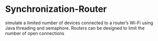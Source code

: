 # Synchronization-Router
simulate a limited number of devices connected to a router’s Wi-Fi using Java threading and semaphore. Routers can be designed to limit the number of open connections
